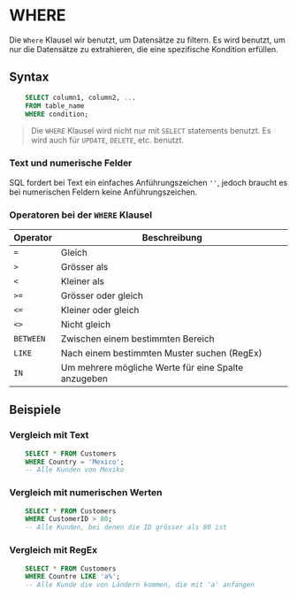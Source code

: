 # WHERE

Die `Where` Klausel wir benutzt, um Datensätze zu filtern. Es wird benutzt, um nur die Datensätze zu extrahieren, die eine spezifische Kondition
erfüllen.

## Syntax

```SQL
    SELECT column1, column2, ... 
    FROM table_name
    WHERE condition;
```

> Die `WHERE` Klausel wird nicht nur mit `SELECT` statements benutzt. Es wird auch für `UPDATE`, `DELETE`, etc. benutzt.

### Text und numerische Felder

SQL fordert bei Text ein einfaches Anführungszeichen `''`, jedoch braucht es bei numerischen Feldern keine Anführungszeichen.

### Operatoren bei der `WHERE` Klausel

| Operator  | Beschreibung                                        |
|-----------|-----------------------------------------------------|
| `=`       | Gleich                                              |
| `>`       | Grösser als                                         |
| `<`       | Kleiner als                                         |
| `>=`      | Grösser oder gleich                                 |
| `<=`      | Kleiner oder gleich                                 |
| `<>`      | Nicht gleich                                        |
| `BETWEEN` | Zwischen einem bestimmten Bereich                   |
| `LIKE`    | Nach einem bestimmten Muster suchen (RegEx)         |
| `IN`      | Um mehrere mögliche Werte für eine Spalte anzugeben |

## Beispiele

### Vergleich mit Text

```SQL
    SELECT * FROM Customers
    WHERE Country = 'Mexico';
    -- Alle Kunden von Mexiko
```

### Vergleich mit numerischen Werten

```SQL
    SELECT * FROM Customers
    WHERE CustomerID > 80;
    -- Alle Kunden, bei denen die ID grösser als 80 ist
```

### Vergleich mit RegEx

```SQL
    SELECT * FROM Customers
    WHERE Countre LIKE 'a%';
    -- Alle Kunde die von Ländern kommen, die mit 'a' anfangen
```